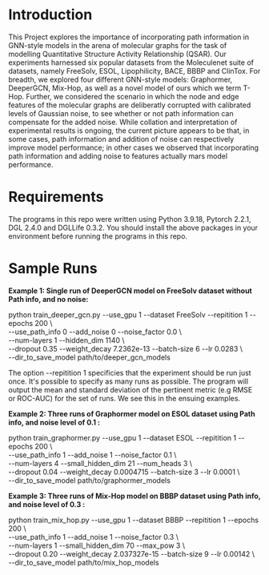 # Introduction
This Project explores the importance of incorporating path information in GNN-style models in the arena of molecular graphs for the task of modelling Quantitative Structure Activity Relationship (QSAR). Our experiments harnessed six popular datasets from the Moleculenet suite of datasets, namely FreeSolv, ESOL, Lipophilicity, BACE, BBBP and ClinTox. For breadth, we explored four different GNN-style models: Graphormer, DeeperGCN, Mix-Hop, as well as a novel model of ours which we term T-Hop. Further, we considered the scenario in which the node and edge features of the molecular graphs are deliberatly corrupted with calibrated levels of Gaussian noise, to see whether or not path information can compensate for the added noise. While collation and interpretation of experimental results is ongoing, the current picture appears to be that, in some cases, path information and addition of noise can respectively improve model performance; in other cases we observed that incorporating path information and adding noise to features actually mars model performance.

# Requirements
The programs in this repo were written using Python 3.9.18, Pytorch 2.2.1, DGL 2.4.0 and DGLLife 0.3.2. You should install the above packages in your environment before running the programs in this repo.

# Sample Runs
**Example 1: Single run of DeeperGCN model on FreeSolv dataset without Path info, and no noise:** 

python train_deeper_gcn.py  --use_gpu 1 --dataset FreeSolv --repitition 1 --epochs 200 \\ \
--use_path_info 0  --add_noise 0 --noise_factor 0.0  \\ \
--num-layers 1 --hidden_dim 1140  \\ \
--dropout 0.35  --weight_decay 7.2362e-13  --batch-size 6  --lr 0.0283 \\ \
--dir_to_save_model path/to/deeper_gcn_models

The option --repitition 1 specificies that the experiment should be run just once. It's possible to specify as many runs as possible. The program will output the mean and standard deviation of the pertinent metric (e.g RMSE or ROC-AUC) for the set of runs. We see this in the ensuing examples.

**Example 2: Three runs of Graphormer model on ESOL dataset using Path info, and noise level of 0.1 :**

python train_graphormer.py  --use_gpu 1 --dataset ESOL --repitition 1 --epochs 200 \\      
--use_path_info 1  --add_noise 1 --noise_factor 0.1  \\ \
--num-layers 4  --small_hidden_dim 21  --num_heads 3  \\    
--dropout 0.04  --weight_decay 0.0004715  --batch-size 3 --lr 0.0001 \\  \
--dir_to_save_model path/to/graphormer_models               
                
**Example 3: Three runs of Mix-Hop model on BBBP dataset using Path info, and noise level of 0.3 :**

python train_mix_hop.py  --use_gpu 1 --dataset BBBP  --repitition 1 --epochs 200 \\ \
--use_path_info 1  --add_noise 1 --noise_factor 0.3  \\ \
--num-layers 1    --small_hidden_dim 70      --max_pow 3 \\    
--dropout 0.20              --weight_decay 2.037327e-15  --batch-size 9  --lr 0.00142 \\  \
--dir_to_save_model path/to/mix_hop_models               
                 






